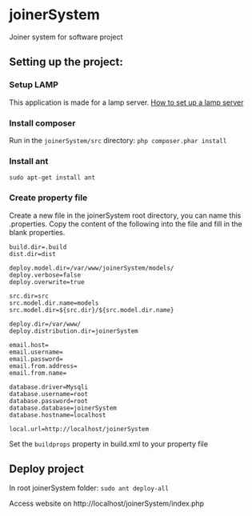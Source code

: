 # joinerSystem
Joiner system for software project

## Setting up the project:
### Setup LAMP
This application is made for a lamp server. [How to set up a lamp server](https://howtoubuntu.org/how-to-install-lamp-on-ubuntu)

### Install composer
Run in the `joinerSystem/src` directory:
`php composer.phar install`

### Install ant
`sudo apt-get install ant`

### Create property file
Create a new file in the joinerSystem root directory, you can name this <yourname>.properties. Copy the content of the following into the file and fill in the blank properties.
```
build.dir=.build
dist.dir=dist

deploy.model.dir=/var/www/joinerSystem/models/
deploy.verbose=false
deploy.overwrite=true

src.dir=src
src.model.dir.name=models
src.model.dir=${src.dir}/${src.model.dir.name}

deploy.dir=/var/www/
deploy.distribution.dir=joinerSystem

email.host=
email.username=
email.password=
email.from.address=
email.from.name=

database.driver=Mysqli
database.username=root
database.password=root
database.database=joinerSystem
database.hostname=localhost

local.url=http://localhost/joinerSystem
```

Set the `buildprops` property in build.xml to your property file

## Deploy project
In root joinerSystem folder:
`sudo ant deploy-all`

Access website on http://localhost/joinerSystem/index.php